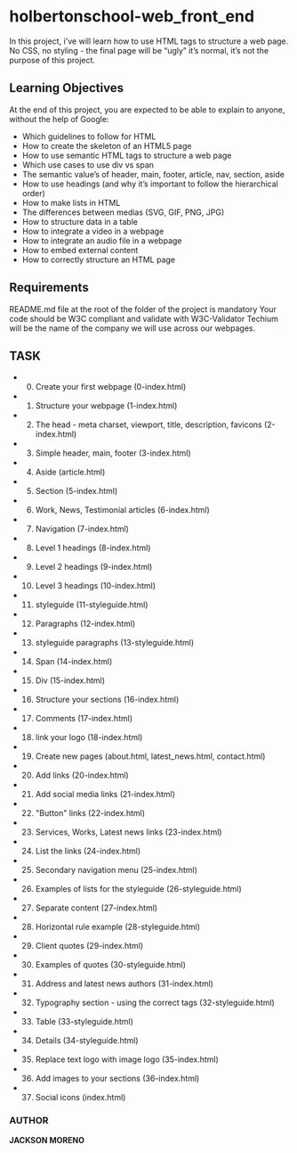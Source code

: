 # holbertonschool-web_front_end
In this project, i've will learn how to use HTML tags to structure a web page. No CSS, no styling - the final page will be “ugly” it’s normal, it’s not the purpose of this project.


## Learning Objectives

At the end of this project, you are expected to be able to explain to anyone, without the help of Google:

+ Which guidelines to follow for HTML
+ How to create the skeleton of an HTML5 page
+ How to use semantic HTML tags to structure a web page
+ Which use cases to use div vs span
+ The semantic value’s of header, main, footer, article, nav, section, aside
+ How to use headings (and why it’s important to follow the hierarchical order)
+ How to make lists in HTML
+ The differences between medias (SVG, GIF, PNG, JPG)
+ How to structure data in a table
+ How to integrate a video in a webpage
+ How to integrate an audio file in a webpage
+ How to embed external content
+ How to correctly structure an HTML page

## Requirements

README.md file at the root of the folder of the project is mandatory
Your code should be W3C compliant and validate with W3C-Validator
Techium will be the name of the company we will use across our webpages.

## TASK
+ 0. Create your first webpage (0-index.html)
+ 1. Structure your webpage (1-index.html)
+ 2. The head - meta charset, viewport, title, description, favicons (2-index.html)
+ 3. Simple header, main, footer (3-index.html)
+ 4. Aside (article.html)
+ 5. Section (5-index.html)
+ 6. Work, News, Testimonial articles (6-index.html)
+ 7. Navigation (7-index.html)
+ 8. Level 1 headings (8-index.html)
+ 9. Level 2 headings (9-index.html)
+ 10. Level 3 headings (10-index.html)
+ 11. styleguide (11-styleguide.html)
+ 12. Paragraphs (12-index.html)
+ 13. styleguide paragraphs (13-styleguide.html)
+ 14. Span (14-index.html)
+ 15. Div (15-index.html)
+ 16. Structure your sections (16-index.html)
+ 17. Comments (17-index.html)
+ 18. link your logo (18-index.html)
+ 19. Create new pages (about.html, latest_news.html, contact.html)
+ 20. Add links (20-index.html)
+ 21. Add social media links (21-index.html)
+ 22. "Button" links (22-index.html)
+ 23. Services, Works, Latest news links (23-index.html)
+ 24. List the links (24-index.html)
+ 25. Secondary navigation menu (25-index.html)
+ 26. Examples of lists for the styleguide (26-styleguide.html)
+ 27. Separate content (27-index.html)
+ 28. Horizontal rule example (28-styleguide.html)
+ 29. Client quotes (29-index.html)
+ 30. Examples of quotes (30-styleguide.html)
+ 31. Address and latest news authors (31-index.html)
+ 32. Typography section - using the correct tags (32-styleguide.html)
+ 33. Table (33-styleguide.html)
+ 34. Details (34-styleguide.html)
+ 35. Replace text logo with image logo (35-index.html)
+ 36. Add images to your sections (36-index.html)
+ 37. Social icons (index.html)

### AUTHOR
**JACKSON MORENO**